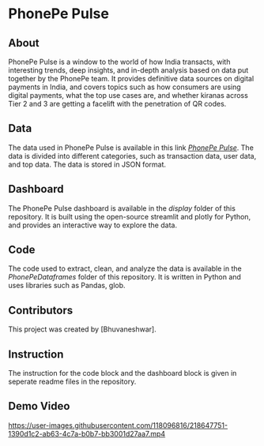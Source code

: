 # PhonePe Pulse

## About

PhonePe Pulse is a window to the world of how India transacts, with interesting trends, deep insights, and in-depth analysis based on data put together by the PhonePe team. It provides definitive data sources on digital payments in India, and covers topics such as how consumers are using digital payments, what the top use cases are, and whether kiranas across Tier 2 and 3 are getting a facelift with the penetration of QR codes.

## Data

The data used in PhonePe Pulse is available in this link [*PhonePe Pulse*](https://github.com/PhonePe/pulse.git). The data is divided into different categories, such as transaction data, user data, and top data. The data is stored in JSON format.

## Dashboard

The PhonePe Pulse dashboard is available in the *display* folder of this repository. It is built using the open-source streamlit and plotly for Python, and provides an interactive way to explore the data.

## Code

The code used to extract, clean, and analyze the data is available in the *PhonePeDataframes* folder of this repository. It is written in Python and uses libraries such as Pandas, glob.

## Contributors

This project was created by [Bhuvaneshwar]. 

## Instruction

The instruction for the code block and the dashboard block is given in seperate readme files in the repository.

## Demo Video


https://user-images.githubusercontent.com/118096816/218647751-1390d1c2-ab63-4c7a-b0b7-bb3001d27aa7.mp4

